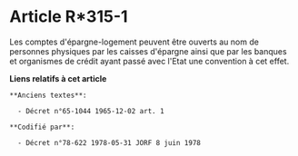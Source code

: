 # Article R*315-1

Les comptes d'épargne-logement peuvent être ouverts au nom de personnes physiques par les caisses d'épargne ainsi que par les
banques et organismes de crédit ayant passé avec l'Etat une convention à cet effet.

**Liens relatifs à cet article**

	**Anciens textes**:

	  - Décret n°65-1044 1965-12-02 art. 1

	**Codifié par**:

	  - Décret n°78-622 1978-05-31 JORF 8 juin 1978
